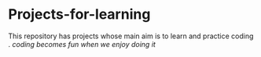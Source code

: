 # Projects-for-learning
This repository has projects whose main aim is to learn and practice coding . _coding becomes fun when we enjoy doing it_
